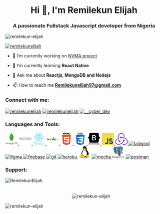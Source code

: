<h1 align="center">Hi 👋, I'm Remilekun Elijah</h1>
<h3 align="center">A passionate Fullstack Javascript developer from Nigeria</h3>

<p align="left"> <img src="https://komarev.com/ghpvc/?username=remilekun-elijah&label=Profile%20views&color=0e75b6&style=flat" alt="remilekun-elijah" /> </p>
<p align="left"> <a href="https://twitter.com/remilekunelijah" target="blank"><img src="https://img.shields.io/twitter/follow/remilekunelijah?logo=twitter&style=for-the-badge" alt="remilekunelijah" /></a> </p>

<!-- <p align="left"> <a href="https://github.com/ryo-ma/github-profile-trophy"><img src="https://github-profile-trophy.vercel.app/?username=remilekun-elijah" alt="remilekun-elijah" /></a> </p> -->

- 🔭 I’m currently working on [NVMA project](http://nvmang.org/)

- 🌱 I’m currently learning **React Native**

- 💬 Ask me about **Reactjs, MongoDB and Nodejs**

- 📫 How to reach me **Remilekunelijah97@gmail.com**

<h3 align="left">Connect with me:</h3>
<p align="left">
<a href="https://twitter.com/remilekunelijah" target="blank"><img align="center" src="https://raw.githubusercontent.com/rahuldkjain/github-profile-readme-generator/master/src/images/icons/Social/twitter.svg" alt="remilekunelijah" height="30" width="40" /></a>
<a href="https://linkedin.com/in/remilekunelijah" target="blank"><img align="center" src="https://raw.githubusercontent.com/rahuldkjain/github-profile-readme-generator/master/src/images/icons/Social/linked-in-alt.svg" alt="remilekunelijah" height="30" width="40" /></a>
<!-- <a href="https://stackoverflow.com/users/9871250" target="blank"><img align="center" src="https://raw.githubusercontent.com/rahuldkjain/github-profile-readme-generator/master/src/images/icons/Social/stack-overflow.svg" alt="9871250" height="30" width="40" /></a> -->
<a href="https://instagram.com/__cyber_dev" target="blank"><img align="center" src="https://raw.githubusercontent.com/rahuldkjain/github-profile-readme-generator/master/src/images/icons/Social/instagram.svg" alt="__cyber_dev" height="30" width="40" /></a>
</p>

<h3 align="left">Languages and Tools:</h3>
<p align="left"> 
<a href="https://www.mongodb.com/" target="_blank" rel="noreferrer"> <img src="https://raw.githubusercontent.com/devicons/devicon/master/icons/mongodb/mongodb-original-wordmark.svg" alt="mongodb" width="40" height="40"/> </a> <a href="https://expressjs.com" target="_blank" rel="noreferrer"> <img src="https://raw.githubusercontent.com/devicons/devicon/master/icons/express/express-original-wordmark.svg" alt="express" width="40" height="40"/> </a> 
<a href="https://reactjs.org/" target="_blank" rel="noreferrer"> <img src="https://raw.githubusercontent.com/devicons/devicon/master/icons/react/react-original-wordmark.svg" alt="react" width="40" height="40"/> </a><a href="https://nodejs.org" target="_blank" rel="noreferrer"> <img src="https://raw.githubusercontent.com/devicons/devicon/master/icons/nodejs/nodejs-original-wordmark.svg" alt="nodejs" width="40" height="40"/> 
<a href="https://www.w3.org/html/" target="_blank" rel="noreferrer"> <img src="https://raw.githubusercontent.com/devicons/devicon/master/icons/html5/html5-original-wordmark.svg" alt="html5" width="40" height="40"/> </a> <a href="https://www.w3schools.com/css/" target="_blank" rel="noreferrer"> <img src="https://raw.githubusercontent.com/devicons/devicon/master/icons/css3/css3-original-wordmark.svg" alt="css3" width="40" height="40"/> </a></a> 
<a href="https://getbootstrap.com" target="_blank" rel="noreferrer"> <img src="https://raw.githubusercontent.com/devicons/devicon/master/icons/bootstrap/bootstrap-plain-wordmark.svg" alt="bootstrap" width="40" height="40"/> </a> 
<a href="https://developer.mozilla.org/en-US/docs/Web/JavaScript" target="_blank" rel="noreferrer"> <img src="https://raw.githubusercontent.com/devicons/devicon/master/icons/javascript/javascript-original.svg" alt="javascript" width="40" height="40"/> </a> 
<a href="https://redux.js.org" target="_blank" rel="noreferrer"> <img src="https://raw.githubusercontent.com/devicons/devicon/master/icons/redux/redux-original.svg" alt="redux" width="40" height="40"/> </a> <a href="https://tailwindcss.com/" target="_blank" rel="noreferrer"> <img src="https://www.vectorlogo.zone/logos/tailwindcss/tailwindcss-icon.svg" alt="tailwind" width="40" height="40"/> </a><a href="https://www.figma.com/" target="_blank" rel="noreferrer"> <img src="https://www.vectorlogo.zone/logos/figma/figma-icon.svg" alt="figma" width="40" height="40"/> </a> <a href="https://firebase.google.com/" target="_blank" rel="noreferrer"> <img src="https://www.vectorlogo.zone/logos/firebase/firebase-icon.svg" alt="firebase" width="40" height="40"/> </a> <a href="https://git-scm.com/" target="_blank" rel="noreferrer"> <img src="https://www.vectorlogo.zone/logos/git-scm/git-scm-icon.svg" alt="git" width="40" height="40"/> </a> <a href="https://heroku.com" target="_blank" rel="noreferrer"> <img src="https://www.vectorlogo.zone/logos/heroku/heroku-icon.svg" alt="heroku" width="40" height="40"/> </a>  <a href="https://www.linux.org/" target="_blank" rel="noreferrer"> <img src="https://raw.githubusercontent.com/devicons/devicon/master/icons/linux/linux-original.svg" alt="linux" width="40" height="40"/> </a> <a href="https://mochajs.org" target="_blank" rel="noreferrer"> <img src="https://www.vectorlogo.zone/logos/mochajs/mochajs-icon.svg" alt="mocha" width="40" height="40"/> </a>  <a href="https://www.postgresql.org" target="_blank" rel="noreferrer"> <img src="https://raw.githubusercontent.com/devicons/devicon/master/icons/postgresql/postgresql-original-wordmark.svg" alt="postgresql" width="40" height="40"/> </a> <a href="https://postman.com" target="_blank" rel="noreferrer"> <img src="https://www.vectorlogo.zone/logos/getpostman/getpostman-icon.svg" alt="postman" width="40" height="40"/> </a>   </p>



<h3 align="left">Support:</h3>
<p><a href="https://www.buymeacoffee.com/RemilekunElijah"> <img align="left" src="https://cdn.buymeacoffee.com/buttons/v2/default-yellow.png" height="50" width="210" alt="RemilekunElijah" /></a></p><br><br>



<p>&nbsp;<img align="center" src="https://github-readme-stats.vercel.app/api?username=remilekun-elijah&show_icons=true&locale=en" alt="remilekun-elijah" /></p>

<p><img align="center" src="https://github-readme-streak-stats.herokuapp.com/?user=remilekun-elijah&" alt="remilekun-elijah" /></p>
